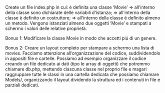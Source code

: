 Create un file index.php in cui:
è definita una classe ‘Movie’
=> all'interno della classe sono dichiarate delle variabili d'istanza;
=> all'interno della classe è definito un costruttore;
=> all'interno della classe è definito almeno un metodo.
Vengono istanziati almeno due oggetti ‘Movie’ e stampati a schermo i valori delle relative proprietà.

Bonus 1:
Modificare la classe Movie in modo che accetti piú di un genere.

Bonus 2:
Creare un layout completo per stampare a schermo una lista di movies.
Facciamo attenzione all’organizzazione del codice, suddividendolo in appositi file e cartelle.
Possiamo ad esempio organizzare il codice creando un file dedicato ai dati (tipo le array di oggetti) che potremmo chiamare db.php, mettendo ciascuna classe nel proprio file e magari raggruppare tutte le classi in una cartella dedicata che possiamo chiamare Models/, organizzando il layout dividendo la struttura ed i contenuti in file e parziali dedicati.
